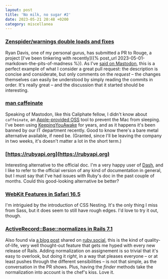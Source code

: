 ```yaml
---
layout: post
title: 'No milk, no sugar #2'
date: 2023-05-21 20:48 +0200
category: miscellanea
---
```

### [Zenspider/warnings double loads and fixes](https://github.com/rouge-ruby/rouge/pull/1962)

Ryan Davis, one of my personal gurus, has submitted a PR to Rouge, a project 
[I've been tinkering with recently]({% post_url 2023-05-01-markdown-the-pits-of-madness %}). As I've 
[said on Mastodon](https://ruby.social/@r3trofitted/110378427091452264), this is a perfect example of what I consider a 
great pull request: the description is concise and considerate, but only comments on the _request_ – the changes 
themselves can easily be understood by simply reading the commits in order. It's really great – and the discussion that 
it started should be interesting.

### [man caffeinate](https://ruby.social/@Antitrust/110373900234007530)

Speaking of Mastodon, like this Caliphate fellow, I didn't know about `caffeinate`, an [Apple-provided OSS](https://github.com/apple-oss-distributions/PowerManagement/tree/f7a2211e9886d9deb6793aa36547aadd8e70e9b0/caffeinate) 
tool to prevent the Mac from sleeping. I've been using [KeepingYouAwake](https://keepingyouawake.app) for years, and as 
it happens it's been banned by our IT department recently. Good to know there's a bare metal alternative available, if 
need be. (Granted, since I'll be leaving the company in two weeks, it's doesn't matter a lot in the short term.)

### [https://rubyapi.org](https://rubyapi.org)

Interesting alternative to the official doc. I'm a very happy user of [Dash](https://kapeli.com/dash), and I like to 
refer to the official version of any kind of documentation in general, but I must say that I've had issues with Ruby's 
doc in the past couple of months. Could this good-looking alternative be better?

### [WebKit Features in Safari 16.5](https://webkit.org/blog/14154/webkit-features-in-safari-16-5/)

I'm intriguied by the introduction of CSS Nesting. It's the only thing I miss from Sass, but it does seem to still have 
rough edges. I'd love to try it out, though.

### [ActiveRecord::Base::normalizes in Rails 7.1](https://github.com/rails/rails/pull/43945)

Also found via [a blog post](https://blog.kiprosh.com/rails-7-1-activerecord-adds-normalizes-api/) shared on 
[ruby.social](https://ruby.social), this is the kind of quality-of-life, very well thought-out feature that gets me hyped 
with every new release of Rails. Adding normalization on assignement is so trivial that it's easy to overlook, but doing 
it _right_, in a way that pleases everyone – or at least pushes through the different sensibilities – is not that simple, 
as the conversation in the PR shows. Plus, having the _finder_ methods take the normalization into account is the chef's 
kiss. Love it.
